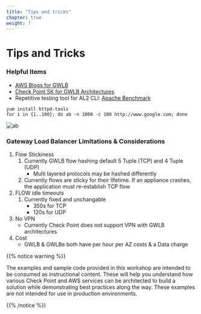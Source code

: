 ```yaml
---
title: "Tips and tricks"
chapter: true
weight: 7
---
```


# Tips and Tricks

### Helpful Items 

- [AWS Blogs for GWLB ](https://aws.amazon.com/blogs/networking-and-content-delivery/category/networking-content-delivery/elastic-load-balancing/gateway-load-balancer/) 
- [Check Point SK for GWLB Architectures](https://supportcenter.checkpoint.com/supportcenter/portal?eventSubmit_doGoviewsolutiondetails=&solutionid=sk174447&partition=Basic&product=CloudGuard)
- Repetitive testing tool for AL2 CLI: [Apache Benchmark](https://httpd.apache.org/docs/2.4/programs/ab.html) 
```commandline
yum install httpd-tools
for i in {1..100}; do ab -n 1000 -c 100 http://www.google.com; done
```

![ab](https://chkp-gwlb-ws01.s3.us-west-2.amazonaws.com/images/ab.png)

### Gateway Load Balancer Limitations & Considerations

1. Flow Stickiness 
   1. Currently GWLB flow hashing default 5 Tuple (TCP) and 4 Tuple (UDP)
      - Multi layered protocols may be hashed differently 
   2. Currently flows are sticky for their lifetime.  If an appliance crashes, the application must re-establish TCP flow 
2. FLOW idle timeouts 
   1. Currently fixed and unchangable 
      - 350s for TCP 
      - 120s for UDP 
3. No VPN 
   -  Currently Check Point does not support VPN with GWLB architectures 
4. Cost 
   - GWLB & GWLBe both have per hour per AZ costs & a Data charge


{{% notice warning %}}
<p style='text-align: left;'>
The examples and sample code provided in this workshop are intended to be consumed as instructional content. These will help you understand how various Check Point and AWS services can be architected to build a solution while demonstrating best practices along the way. These examples are not intended for use in production environments.
</p>
{{% /notice %}}